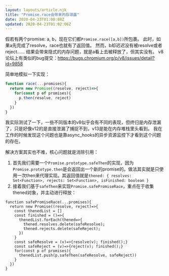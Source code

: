 ```yaml
---
layout: layouts/article.njk
title: "Promise.race会带来内存泄露"
date: 2020-04-23T01:00:08Z
updated: 2020-04-23T01:02:06Z
---
```


假若有两个promise: a, b，现在它们都`Promise.race([a,b])`所包裹。
此时，如果a先完成了resolve，race也就有了返回值。
然而，b却迟迟没有被resolve或者reject……
结果会带来隐式的内存问题，就是a看上去被释放了，但其实没有。
v8论坛上有类似的bug提交：https://bugs.chromium.org/p/v8/issues/detail?id=9858

简单地模拟一下实现：
```js
function race(...promises){
  return new Promise((resolve, reject)=>{
    for(const p of promises){
      p.then(resolve, reject)
    }
  })
}
```

我实际测试了一下，一些不同版本的v8似乎会有不同的表现，但终归是内存泄漏了，只是好像v12的是直接泄漏了捕捉不到，v13是能在内存堆栈里头看到。
我在工作的时候发现这个问题也是靠async_hooks的异步资源监控下才看到这个问题的存在。

解决方案其实也不难，核心问题就是消除引用：
1. 首先我们需要一个`Promise.prototype.safeThen`的实现，因为`Promise.prototype.then`是会返回出一个新的promise的。做法其实就是只使用一次then来代理实现。其返回值就是`thened: { resolves: Set<Function>, rejects: Set<Function>, isFinished: boolean }`
2. 接着我们基于`safeThen`来实现`Promise.safePromiseRace`，重点在于收集thened对象，并主动进行释放：
```
function safePromiseRace(...promises){
  return new Promise((resolve, reject)=>{
    const thenedList = []
    const finished = ()=>{
      thenedList.forEach(thened=>{
        thened.resolves.delete(safeResolve);
        thened.rejects.delete(safeReject);
      })
    }
    const safeResolve = (v)=>{resolve(v); finished();}
    const safeReject = (v)=>{reject(v); finished();}
    for(const p of promises){
      thenedList.push(p.safeThen(safeResolve, safeReject))
    }
  })
}
```


